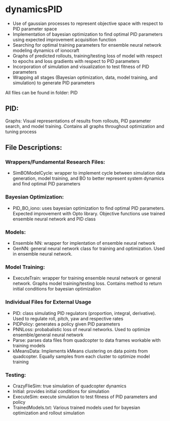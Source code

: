 # dynamicsPID
- Use of gaussian processes to represent objective space with respect to PID parameter space
- Implementation of bayesian optimization to find optimal PID parameters using expected improvement acquisition function
- Searching for optimal training parameters for ensemble neural network modeling dynamics of ionocraft 
- Graphs of predicted rollouts, training/testing loss of model with respect to epochs and loss gradients with respect to PID parameters
- Incorporation of simulation and visualization to test fitness of PID parameters
- Wrapping all stages (Bayesian optimization, data, model training, and simulation) to generate PID parameters

All files can be found in folder: PID

## PID:
  
  Graphs: Visual representations of results from rollouts, PID parameter search, and model training. Contains all graphs throughout optimization and tuning process
  
  ## File Descriptions:
  
  ### Wrappers/Fundamental Research Files:
  - SimBOModelCycle: wrapper to implement cycle between simulation data generation, model training, and BO to better represent system dynamics and find optimal PID parameters
  
  ### Bayesian Optimization:
  - PID_BO_iono: uses bayesian optimization to find optimal PID parameters. Expected improvement with Opto library. Objective functions use trained ensemble neural network and PID class
  
  ### Models:
  - Ensemble NN: wrapper for implentation of ensemble neural network
  - GenNN: general neural network class for training and optimization. Used in ensemble neural network.
  
  ### Model Training:
  - ExecuteTrain: wrapper for training ensemble neural network or general network. Graphs model training/testing loss. Contains method to return initial conditions for bayesian optimization
  
  ### Individual Files for External Usage
  - PID: class simulating PID regulators (proportion, integral, derivative). Used to regulate roll, pitch, yaw and respective rates
  - PIDPolicy: generates a policy given PID parameters 
  - PNNLoss: probabalistic loss of neural networks. Used to optimize ensemble/general neural network
  - Parse: parses data files from quadcopter to data frames workable with training models
  - kMeansData: Implements kMeans clustering on data points from quadcopter. Equally samples from each cluster to optimize model training
  
  ### Testing:
  - CrazyFlieSim: true simulation of quadcopter dynamics 
  - Initial: provides initial conditions for simulation
  - ExecuteSim: execute simulation to test fitness of PID parameters and policy
  - TrainedModels.txt: Various trained models used for bayesian optimization and rollout simulation
